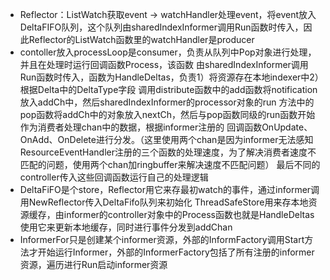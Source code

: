 - Reflector：ListWatch获取event -> watchHandler处理event，将event放入DeltaFIFO队列，这个队列由sharedIndexInformer调用Run函数时传入，因此Reflector的ListWatch函数里的watchHandler是producer
- contoller放入processLoop是consumer，负责从队列中Pop对象进行处理，并且在处理时运行回调函数Process，该函数
  由sharedIndexInformer调用Run函数时传入，函数为HandleDeltas，负责1）将资源存在本地indexer中2）根据Delta中的DeltaType字段
  调用distribute函数中的add函数将notification放入addCh中，然后sharedIndexInformer的processor对象的run
  方法中的pop函数将addCh中的对象放入nextCh，然后与pop函数同级的run函数开始作为消费者处理chan中的数据，根据informer注册的
  回调函数OnUpdate、OnAdd、OnDelete进行分发。（这里使用两个chan是因为informer无法感知ResourceEventHandler注册的三个函数的处理速度，为了解决消费者速度不匹配的问题，使用两个chan加ringbuffer来解决速度不匹配问题）
  最后不同的controller传入这些回调函数运行自己的处理逻辑
- DeltaFiFO是个store，Reflector用它来存最初watch的事件，通过informer调用NewReflector传入DeltaFifo队列来初始化
  ThreadSafeStore用来存本地资源缓存，由informer的controller对象中的Process函数也就是HandleDeltas使用它来更新本地缓存，同时进行事件分发到addChan
- InformerFor只是创建某个informer资源，外部的InformFactory调用Start方法才开始运行Informer，外部的InformerFactory包括了所有注册的informer资源，遍历进行Run启动informer资源